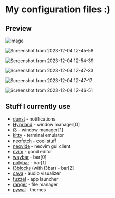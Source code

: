 # My configuration files :)

## Preview
![image](https://github.com/Nirlep5252/dotfiles/assets/70529587/6ff57fc8-ef1e-4a25-b5f9-1aed017bc079)

![Screenshot from 2023-12-04 12-45-58](https://github.com/Nirlep5252/dotfiles/assets/70529587/433775b0-e8f6-4bab-a8c2-a180d172c03a)

![Screenshot from 2023-12-04 12-54-39](https://github.com/Nirlep5252/dotfiles/assets/70529587/ec1e4cb4-0daf-4fee-b3ea-7f1a8f474709)

![Screenshot from 2023-12-04 12-47-33](https://github.com/Nirlep5252/dotfiles/assets/70529587/a5cde55b-7640-46f1-a4c9-5de4cf1902a0)

![Screenshot from 2023-12-04 12-47-17](https://github.com/Nirlep5252/dotfiles/assets/70529587/411bf769-a416-45a2-83a2-1dcf2049e2b7)

![Screenshot from 2023-12-04 12-46-51](https://github.com/Nirlep5252/dotfiles/assets/70529587/9ea323c6-26cc-4de1-89ae-d015ec209529)

## Stuff I currently use

- [dunst](https://github.com/dunst-project/dunst) - notifications
- [Hyprland](https://github.com/hyprwm/Hyprland) - window manager[0]
- [i3](https://i3wm.org/) - window manager[1]
- [kitty](https://github.com/kovidgoyal/kitty) - terminal emulator
- [neofetch](https://github.com/dylanaraps/neofetch) - cool stuff
- [neovide](https://github.com/neovide/neovide) - neovim gui client
- [nvim](https://github.com/neovim/neovim) - good editor
- [waybar](https://github.com/Alexays/Waybar) - bar[0]
- [polybar](https://github.com/polybar/polybar/) - bar[1]
- [i3blocks](https://vivien.github.io/i3blocks/) (with i3bar) - bar[2]
- [cava](https://github.com/karlstav/cava) - audio visualizer
- [fuzzel](https://codeberg.org/dnkl/fuzzel) - app launcher
- [ranger](https://github.com/ranger/ranger) - file manager
- [pywal](https://github.com/dylanaraps/pywal/) - themes
